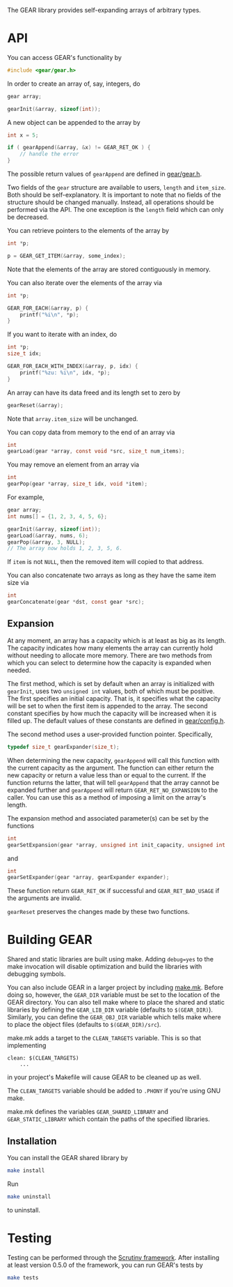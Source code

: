 The GEAR library provides self-expanding arrays of arbitrary types.

API
===

You can access GEAR's functionality by

```c
#include <gear/gear.h>
```

In order to create an array of, say, integers, do

```c
gear array;

gearInit(&array, sizeof(int));
```

A new object can be appended to the array by

```c
int x = 5;

if ( gearAppend(&array, &x) != GEAR_RET_OK ) {
    // handle the error
}
```

The possible return values of `gearAppend` are defined in [gear/gear.h](include/gear/gear.h).

Two fields of the `gear` structure are available to users, `length` and `item_size`.  Both should be self-explanatory.  It is important to note that no fields of the structure should be changed manually. Instead, all operations should be performed via the API.  The one exception is the `length` field which can only be decreased.

You can retrieve pointers to the elements of the array by

```c
int *p;

p = GEAR_GET_ITEM(&array, some_index);
```

Note that the elements of the array are stored contiguously in memory.

You can also iterate over the elements of the array via

```c
int *p;

GEAR_FOR_EACH(&array, p) {
    printf("%i\n", *p);
}
```

If you want to iterate with an index, do

```c
int *p;
size_t idx;

GEAR_FOR_EACH_WITH_INDEX(&array, p, idx) {
    printf("%zu: %i\n", idx, *p);
}
```

An array can have its data freed and its length set to zero by

```c
gearReset(&array);
```

Note that `array.item_size` will be unchanged.

You can copy data from memory to the end of an array via

```c
int
gearLoad(gear *array, const void *src, size_t num_items);
```

You may remove an element from an array via

```c
int
gearPop(gear *array, size_t idx, void *item);
```

For example,

```c
gear array;
int nums[] = {1, 2, 3, 4, 5, 6};

gearInit(&array, sizeof(int));
gearLoad(&array, nums, 6);
gearPop(&array, 3, NULL);
// The array now holds 1, 2, 3, 5, 6.
```

If `item` is not `NULL`, then the removed item will copied to that address.

You can also concatenate two arrays as long as they have the same item size via

```c
int
gearConcatenate(gear *dst, const gear *src);
```

Expansion
---------

At any moment, an array has a capacity which is at least as big as its length.  The capacity indicates how many elements the array can currently hold without needing to allocate more memory.  There are two methods from which you can select to determine how the capacity is expanded when needed.

The first method, which is set by default when an array is initialized with `gearInit`, uses two `unsigned int` values, both of which must be positive.  The first specifies an initial capacity.  That is, it specifies what the capacity will be set to when the first item is appended to the array.  The second constant specifies by how much the capacity will be increased when it is filled up.  The default values of these constants are defined in [gear/config.h](include/gear/config.h).

The second method uses a user-provided function pointer.  Specifically,

```c
typedef size_t gearExpander(size_t);
```

When determining the new capacity, `gearAppend` will call this function with the current capacity as the argument.  The function can either return the new capacity or return a value less than or equal to the current.  If the function returns the latter, that will tell `gearAppend` that the array cannot be expanded further and `gearAppend` will return `GEAR_RET_NO_EXPANSION` to the caller.  You can use this as a method of imposing a limit on the array's length.

The expansion method and associated parameter(s) can be set by the functions

```c
int
gearSetExpansion(gear *array, unsigned int init_capacity, unsigned int expansion);
```

and

```c
int
gearSetExpander(gear *array, gearExpander expander);
```

These function return `GEAR_RET_OK` if successful and `GEAR_RET_BAD_USAGE` if the arguments are invalid.

`gearReset` preserves the changes made by these two functions.

Building GEAR
=============

Shared and static libraries are built using make.  Adding `debug=yes` to the make invocation will disable optimization and build the libraries with debugging symbols.

You can also include GEAR in a larger project by including [make.mk](make.mk).  Before doing so, however, the `GEAR_DIR` variable must be set to the location of the GEAR directory.  You can also tell make where to place the shared and static libraries by defining the `GEAR_LIB_DIR` variable (defaults to `$(GEAR_DIR)`). Similarly, you can define the `GEAR_OBJ_DIR` variable which tells make where to place the object files (defaults to `$(GEAR_DIR)/src`).

make.mk adds a target to the `CLEAN_TARGETS` variable.  This is so that implementing

```make
clean: $(CLEAN_TARGETS)
    ...
```

in your project's Makefile will cause GEAR to be cleaned up as well.

The `CLEAN_TARGETS` variable should be added to `.PHONY` if you're using GNU make.

make.mk defines the variables `GEAR_SHARED_LIBRARY` and `GEAR_STATIC_LIBRARY` which contain the paths of the specified libraries.

Installation
------------

You can install the GEAR shared library by

```sh
make install
```

Run

```sh
make uninstall
```

to uninstall.

Testing
=======

Testing can be performed through the [Scrutiny framework](https://github.com/nickeldan/scrutiny).  After installing at least version 0.5.0 of the framework, you can run GEAR's tests by

```sh
make tests
```

